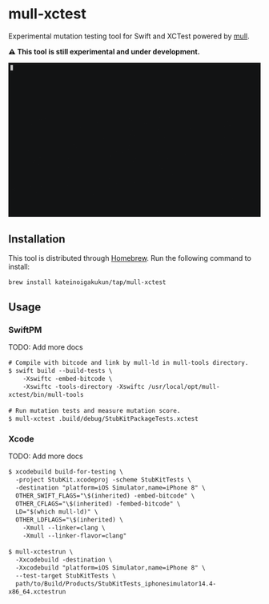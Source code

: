 # mull-xctest
Experimental mutation testing tool for Swift and XCTest powered by [mull](https://github.com/mull-project/mull).

**⚠️ This tool is still experimental and under development.**


![](./docs/images/demo.gif)


## Installation

This tool is distributed through [Homebrew](https://brew.sh/). Run the following command to install:

```
brew install kateinoigakukun/tap/mull-xctest
```

## Usage

### SwiftPM

TODO: Add more docs

```
# Compile with bitcode and link by mull-ld in mull-tools directory.
$ swift build --build-tests \
    -Xswiftc -embed-bitcode \
    -Xswiftc -tools-directory -Xswiftc /usr/local/opt/mull-xctest/bin/mull-tools

# Run mutation tests and measure mutation score.
$ mull-xctest .build/debug/StubKitPackageTests.xctest
```

### Xcode

TODO: Add more docs

```
$ xcodebuild build-for-testing \
  -project StubKit.xcodeproj -scheme StubKitTests \
  -destination "platform=iOS Simulator,name=iPhone 8" \
  OTHER_SWIFT_FLAGS="\$(inherited) -embed-bitcode" \
  OTHER_CFLAGS="\$(inherited) -fembed-bitcode" \
  LD="$(which mull-ld)" \
  OTHER_LDFLAGS="\$(inherited) \
    -Xmull --linker=clang \
    -Xmull --linker-flavor=clang"

$ mull-xctestrun \
  -Xxcodebuild -destination \
  -Xxcodebuild "platform=iOS Simulator,name=iPhone 8" \
  --test-target StubKitTests \
  path/to/Build/Products/StubKitTests_iphonesimulator14.4-x86_64.xctestrun

```
